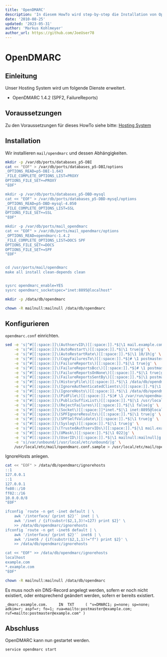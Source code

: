 ```yaml
---
title: 'OpenDMARC'
description: 'In diesem HowTo wird step-by-step die Installation von OpenDMARC für ein Hosting System auf Basis von FreeBSD 64Bit auf einem dedizierten Server beschrieben.'
date: '2010-08-25'
updated: '2023-05-31'
author: 'Markus Kohlmeyer'
author_url: https://github.com/JoeUser78
---
```


# OpenDMARC

## Einleitung

Unser Hosting System wird um folgende Dienste erweitert.

- OpenDMARC 1.4.2 (SPF2, FailureReports)

## Voraussetzungen

Zu den Voraussetzungen für dieses HowTo siehe bitte: [Hosting System](/howtos/freebsd/hosting_system/)

## Installation

Wir installieren `mail/opendmarc` und dessen Abhängigkeiten.

``` bash
mkdir -p /var/db/ports/databases_p5-DBI
cat << "EOF" > /var/db/ports/databases_p5-DBI/options
_OPTIONS_READ=p5-DBI-1.643
_FILE_COMPLETE_OPTIONS_LIST=PROXY
OPTIONS_FILE_SET+=PROXY
"EOF"

mkdir -p /var/db/ports/databases_p5-DBD-mysql
cat << "EOF" > /var/db/ports/databases_p5-DBD-mysql/options
_OPTIONS_READ=p5-DBD-mysql-4.050
_FILE_COMPLETE_OPTIONS_LIST=SSL
OPTIONS_FILE_SET+=SSL
"EOF"

mkdir -p /var/db/ports/mail_opendmarc
cat << "EOF" > /var/db/ports/mail_opendmarc/options
_OPTIONS_READ=opendmarc-1.4.2
_FILE_COMPLETE_OPTIONS_LIST=DOCS SPF
OPTIONS_FILE_SET+=DOCS
OPTIONS_FILE_SET+=SPF
"EOF"


cd /usr/ports/mail/opendmarc
make all install clean-depends clean


sysrc opendmarc_enable=YES
sysrc opendmarc_socketspec="inet:8895@localhost"
```

``` bash
mkdir -p /data/db/opendmarc

chown -R mailnull:mailnull /data/db/opendmarc
```

## Konfigurieren

`opendmarc.conf` einrichten.

``` bash
sed -e 's|^#[[:space:]]\(AuthservID\)[[:space:]].*$|\1 mail.example.com|g' \
    -e 's|^#[[:space:]]\(AutoRestart\)[[:space:]].*$|\1 true|g' \
    -e 's|^#[[:space:]]\(AutoRestartRate\)[[:space:]].*$|\1 10/1h|g' \
    -e 's|^#[[:space:]]\(CopyFailuresTo\)[[:space:]].*$|# \1 postmaster@example.com|g' \
    -e 's|^#[[:space:]]\(FailureReports\)[[:space:]].*$|\1 true|g' \
    -e 's|^#[[:space:]]\(FailureReportsBcc\)[[:space:]].*$|# \1 postmaster@example.com|g' \
    -e 's|^#[[:space:]]\(FailureReportsOnNone\)[[:space:]].*$|\1 true|g' \
    -e 's|^#[[:space:]]\(FailureReportsSentBy\)[[:space:]].*$|\1 postmaster@example.com|g' \
    -e 's|^#[[:space:]]\(HistoryFile\)[[:space:]].*$|\1 /data/db/opendmarc/opendmarc.dat|g' \
    -e 's|^#[[:space:]]\(IgnoreAuthenticatedClients\)[[:space:]].*$|\1 true|g' \
    -e 's|^#[[:space:]]\(IgnoreHosts\)[[:space:]].*$|\1 /data/db/opendmarc/ignorehosts|g' \
    -e 's|^#[[:space:]]\(PidFile\)[[:space:]].*$|# \1 /var/run/opendmarc/pid|g' \
    -e 's|^#[[:space:]]\(PublicSuffixList\)[[:space:]].*$|\1 /usr/local/share/public_suffix_list/public_suffix_list.dat|g' \
    -e 's|^#[[:space:]]\(RejectFailures\)[[:space:]].*$|\1 false|g' \
    -e 's|^#[[:space:]]\(Socket\)[[:space:]]*inet.*$|\1 inet:8895@localhost|g' \
    -e 's|^#[[:space:]]\(SPFIgnoreResults\)[[:space:]].*$|\1 true|g' \
    -e 's|^#[[:space:]]\(SPFSelfValidate\)[[:space:]].*$|\1 true|g' \
    -e 's|^#[[:space:]]\(Syslog\)[[:space:]].*$|\1 true|g' \
    -e 's|^#[[:space:]]\(TrustedAuthservIDs\)[[:space:]].*$|\1 mail.example.com|g' \
    -e 's|^#[[:space:]]\(UMask\)[[:space:]].*$|\1 022|g' \
    -e 's|^#[[:space:]]\(UserID\)[[:space:]].*$|\1 mailnull:mailnull|g' \
    -e 's|/var/unbound/|/usr/local/etc/unbound/|g' \
    /usr/local/etc/mail/opendmarc.conf.sample > /usr/local/etc/mail/opendmarc.conf
```

IgnoreHosts anlegen.

``` bash
cat << "EOF" > /data/db/opendmarc/ignorehosts
::1
127.0.0.1
::1
127.0.0.1
fe80::/10
ff02::/16
10.0.0.0/8
"EOF"

ifconfig `route -n get -inet default | \
    awk '/interface/ {print $2}'` inet | \
    awk '/inet / {if(substr($2,1,3)!=127) print $2}' \
    >> /data/db/opendmarc/ignorehosts
ifconfig `route -n get -inet6 default | \
    awk '/interface/ {print $2}'` inet6 | \
    awk '/inet6 / {if(substr($2,1,1)!="f") print $2}' \
    >> /data/db/opendmarc/ignorehosts

cat << "EOF" >> /data/db/opendmarc/ignorehosts
localhost
example.com
*.example.com
"EOF"
```

``` bash
chown -R mailnull:mailnull /data/db/opendmarc
```

Es muss noch ein DNS-Record angelegt werden, sofern er noch nicht existiert, oder entsprechend geändert werden, sofern er bereits existiert.

``` dns-zone
_dmarc.example.com.     IN  TXT     ( "v=DMARC1; p=none; sp=none; adkim=r; aspf=r; fo=1; rua=mailto:postmaster@example.com; ruf=mailto:postmaster@example.com" )
```

## Abschluss

OpenDMARC kann nun gestartet werden.

``` bash
service opendmarc start
```
